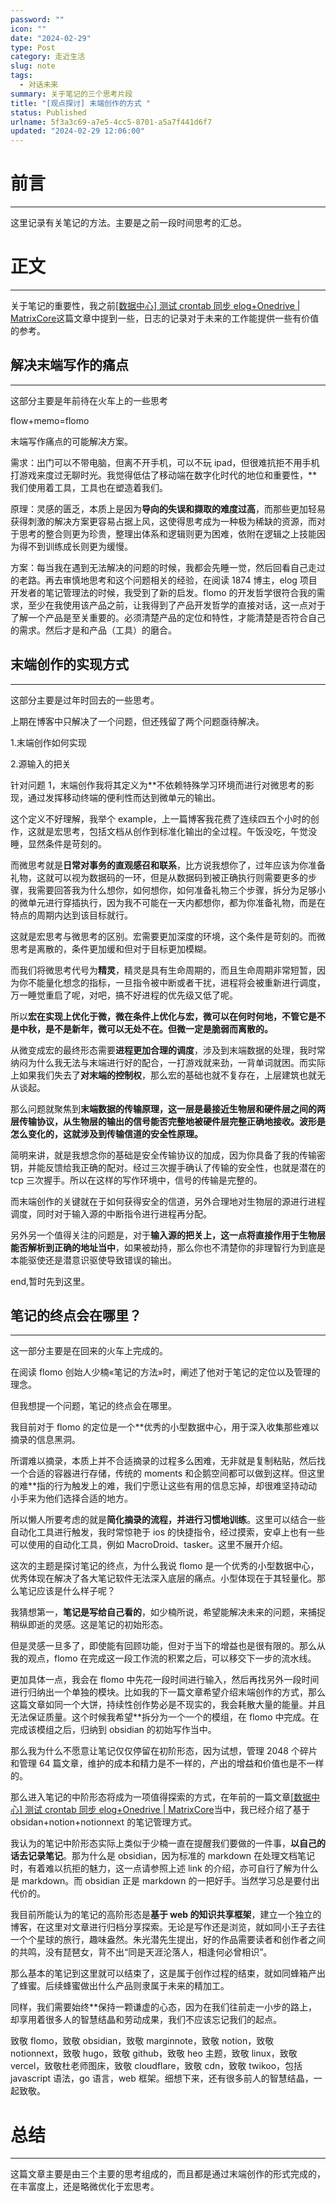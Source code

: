 ```yaml
---
password: ""
icon: ""
date: "2024-02-29"
type: Post
category: 走近生活
slug: note
tags:
  - 对话未来
summary: 关于笔记的三个思考片段
title: "[观点探讨] 末端创作的方式 "
status: Published
urlname: 5f3a3c69-a7e5-4cc5-8701-a5a7f441d6f7
updated: "2024-02-29 12:06:00"
---
```


# 前言

---

这里记录有关笔记的方法。主要是之前一段时间思考的汇总。

# 正文

---

关于笔记的重要性，我之前[[数据中心] 测试 crontab 同步 elog+Onedrive | MatrixCore](https://matrixcore.top/article/crontab-1)这篇文章中提到一些，日志的记录对于未来的工作能提供一些有价值的参考。

## 解决末端写作的痛点

---

这部分主要是年前待在火车上的一些思考

flow+memo=flomo

末端写作痛点的可能解决方案。

需求：出门可以不带电脑，但离不开手机，可以不玩 ipad，但很难抗拒不用手机打游戏来度过无聊时光。我觉得低估了移动端在数字化时代的地位和重要性，\*\*我们使用着工具，工具也在塑造着我们。

原理：灵感的匮乏，本质上是因为**导向的失误和撷取的难度过高**，而那些更加轻易获得刺激的解决方案更容易占据上风，这使得思考成为一种极为稀缺的资源，而对于思考的整合则更为珍贵，整理出体系和逻辑则更为困难，依附在逻辑之上技能因为得不到训练成长则更为缓慢。

方案：每当我在遇到无法解决的问题的时候，我都会先睡一觉，然后回看自己走过的老路。再去审慎地思考和这个问题相关的经验，在阅读 1874 博主，elog 项目开发者的笔记管理法的时候，我受到了新的启发。flomo 的开发哲学很符合我的需求，至少在我使用该产品之前，让我得到了产品开发哲学的直接对话，这一点对于了解一个产品是至关重要的。必须清楚产品的定位和特性，才能清楚是否符合自己的需求。然后才是和产品（工具）的磨合。

## 末端创作的实现方式

---

这部分主要是过年时回去的一些思考。

上期在博客中只解决了一个问题，但还残留了两个问题亟待解决。

1.末端创作如何实现

2.源输入的把关

针对问题 1，末端创作我将其定义为\*\*不依赖特殊学习环境而进行对微思考的影现，通过发挥移动终端的便利性而达到微单元的输出。

这个定义不好理解，我举个 example，上一篇博客我花费了连续四五个小时的创作，这就是宏思考，包括文档从创作到标准化输出的全过程。午饭没吃，午觉没睡，显然条件是苛刻的。

而微思考就是**日常对事务的直观感召和联系**，比方说我想你了，过年应该为你准备礼物，这就可以视为数据码的一环，但是从数据码到被正确执行则需要更多的步骤，我需要回答我为什么想你，如何想你，如何准备礼物三个步骤，拆分为足够小的微单元进行穿插执行，因为我不可能在一天内都想你，都为你准备礼物，而是在特点的周期内达到该目标就行。

这就是宏思考与微思考的区别。宏需要更加深度的环境，这个条件是苛刻的。而微思考是离散的，条件更加缓和但对于目标更加模糊。

而我们将微思考代号为**精灵**，精灵是具有生命周期的，而且生命周期非常短暂，因为你不能量化想念的指标，一旦指令被中断或者干扰，进程将会被重新进行调度，万一睡觉重启了呢，对吧，搞不好进程的优先级又低了呢。

所以**宏在实现上优化于微，微在条件上优化与宏，微可以在何时何地，不管它是不是中秋，是不是新年，微可以无处不在。但微一定是脆弱而离散的。**

从微变成宏的最终形态需要**进程更加合理的调度**，涉及到末端数据的处理，我时常纳闷为什么我无法与末端进行好的配合，一打游戏就来劲，一背单词就困。而实际上如果我们失去了**对末端的控制权**，那么宏的基础也就不复存在，上层建筑也就无从谈起。

那么问题就聚焦到**末端数据的传输原理，这一层是最接近生物层和硬件层之间的两层传输协议，从生物层的输出的信号能否完整地被硬件层完整正确地接收。波形是怎么变化的，这就涉及到传输信道的安全性原理。**

简明来讲，就是我想念你的基础是安全传输协议的加成，因为你具备了我的传输密钥，并能反馈给我正确的配对。经过三次握手确认了传输的安全性，也就是潜在的 tcp 三次握手。所以在这样的写作环境中，信号的传输是完整的。

而末端创作的关键就在于如何获得安全的信道，另外合理地对生物层的源进行进程调度，同时对于输入源的中断指令进行进程再分配。

另外另一个值得关注的问题是，对于**输入源的把关上，这一点将直接作用于生物层能否解析到正确的地址当中**，如果被劫持，那么你也不清楚你的非理智行为到底是本能驱使还是潜意识驱使导致错误的输出。

end,暂时先到这里。

## 笔记的终点会在哪里？

---

这一部分主要是在回来的火车上完成的。

在阅读 flomo 创始人少楠«笔记的方法»时，阐述了他对于笔记的定位以及管理的理念。

但我想提一个问题，笔记的终点会在哪里。

我目前对于 flomo 的定位是一个\*\*优秀的小型数据中心，用于深入收集那些难以摘录的信息黑洞。

所谓难以摘录，本质上并不合适摘录的过程多么困难，无非就是复制粘贴，然后找一个合适的容器进行存储，传统的 moments 和企鹅空间都可以做到这样。但这里的难\*\*指的行为触发上的难，我们宁愿让这些有用的信息忘掉，却很难坚持动动小手来为他们选择合适的地方。

所以懒人所要考虑的就是**简化摘录的流程，并进行习惯地训练**。这里可以结合一些自动化工具进行触发，我时常惊艳于 ios 的快捷指令，经过摸索，安卓上也有一些可以使用的自动化工具，例如 MacroDroid、tasker。这里不展开介绍。

这次的主题是探讨笔记的终点，为什么我说 flomo 是一个优秀的小型数据中心，优秀体现在解决了各大笔记软件无法深入底层的痛点。小型体现在于其轻量化。那么笔记应该是什么样子呢？

我猜想第一，**笔记是写给自己看的**，如少楠所说，希望能解决未来的问题，来捕捉稍纵即逝的灵感。这是笔记的初始形态。

但是灵感一旦多了，即使能有回顾功能，但对于当下的增益也是很有限的。那么从我的观点，flomo 在完成这一段工作流的积累之后，可以移交下一步的流水线。

更加具体一点，我会在 flomo 中先花一段时间进行输入，然后再找另外一段时间进行归纳出一个单独的模块。比如我的下一篇文章希望介绍末端创作的方式，那么这篇文章如同一个大饼，持续性创作势必是不现实的，我会耗散大量的能量。并且无法保证质量。这个时候我希望\*\*拆分为一个一个的模组，在 flomo 中完成。在完成该模组之后，归纳到 obsidian 的初始写作当中。

那么我为什么不愿意让笔记仅仅停留在初阶形态，因为试想，管理 2048 个碎片和管理 64 篇文章，维护的成本和精力是不一样的，产出的增益和价值也是不一样的。

那么进入笔记的中阶形态将成为一项值得探索的方式，在年前的一篇文章[[数据中心] 测试 crontab 同步 elog+Onedrive | MatrixCore](https://matrixcore.top/article/crontab-1)当中，我已经介绍了基于 obsidan+notion+notionnext 的笔记管理方式。

我认为的笔记中阶形态实际上类似于少楠一直在提醒我们要做的一件事，**以自己的话去记录笔记**。那为什么是 obsidian，因为标准的 markdown 在处理文档笔记时，有着难以抗拒的魅力，这一点请参照上述 link 的介绍，亦可自行了解为什么是 markdown。而 obsidian 正是 markdown 的一把好手。当然学习总是要付出代价的。

我目前所能认为的笔记的高阶形态是**基于 web 的知识共享框架**，建立一个独立的博客，在这里对文章进行归档分享探索。无论是写作还是浏览，就如同小王子去往一个个星球的旅行，趣味盎然。朱光潜先生提出，好的作品需要读者和创作者之间的共鸣，没有琵琶女，背不出“同是天涯沦落人，相逢何必曾相识”。

那么基本的笔记到这里就可以结束了，这是属于创作过程的结束，就如同蜂箱产出了蜂蜜。后续蜂蜜做出什么产品则隶属于未来的精加工。

同样，我们需要始终\*\*保持一颗谦虚的心态，因为在我们往前走一小步的路上，却享用着很多人的智慧结晶和劳动成果，我们不应该忘记我们的起点。

致敬 flomo，致敬 obsidian，致敬 marginnote，致敬 notion，致敬 notionnext，致敬 hugo，致敬 github，致敬 heo 主题，致敬 linux，致敬 vercel，致敬杜老师图床，致敬 cloudflare，致敬 cdn，致敬 twikoo，包括 javascript 语法，go 语言，web 框架。细想下来，还有很多前人的智慧结晶，一起致敬。

# 总结

---

这篇文章主要是由三个主要的思考组成的，而且都是通过末端创作的形式完成的，在丰富度上，还是略微优化于宏思考。
